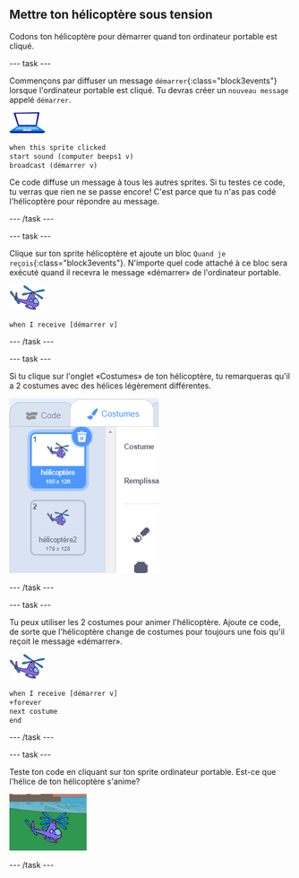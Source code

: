 ## Mettre ton hélicoptère sous tension

Codons ton hélicoptère pour démarrer quand ton ordinateur portable est cliqué.

--- task ---

Commençons par diffuser un message `démarrer`{:class="block3events"} lorsque l'ordinateur portable est cliqué. Tu devras créer un `nouveau message` appelé `démarrer`.

![sprite d'ordinateur portable](images/laptop-sprite.png)

```blocks3
when this sprite clicked
start sound (computer beeps1 v)
broadcast (démarrer v)
```

Ce code diffuse un message à tous les autres sprites. Si tu testes ce code, tu verras que rien ne se passe encore! C'est parce que tu n'as pas codé l'hélicoptère pour répondre au message.

--- /task ---

--- task ---

Clique sur ton sprite hélicoptère et ajoute un bloc `Quand je reçois`{:class="block3events"}. N'importe quel code attaché à ce bloc sera exécuté quand il recevra le message «démarrer» de l'ordinateur portable.

![sprite d'hélicoptère](images/helicopter-sprite.png)

```blocks3
when I receive [démarrer v]
```

--- /task ---

--- task ---

Si tu clique sur l'onglet «Costumes» de ton hélicoptère, tu remarqueras qu'il a 2 costumes avec des hélices légèrement différentes.

![costumes d'hélicoptère](images/toys-helicopter-costumes.png)

--- /task ---

--- task ---

Tu peux utiliser les 2 costumes pour animer l'hélicoptère. Ajoute ce code, de sorte que l'hélicoptère change de costumes pour toujours une fois qu'il reçoit le message «démarrer».

![sprite d'hélicoptère](images/helicopter-sprite.png)

```blocks3
when I receive [démarrer v]
+forever
next costume
end
```

--- /task ---

--- task ---

Teste ton code en cliquant sur ton sprite ordinateur portable. Est-ce que l'hélice de ton hélicoptère s'anime?

![hélicoptère avec le rotor tournant](images/toys-helicopter-animation-test.png)

--- /task ---
